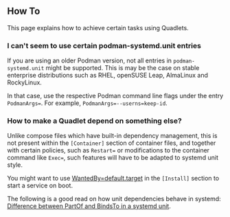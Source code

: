 ## How To

This page explains how to achieve certain tasks using Quadlets.

### I can't seem to use certain podman-systemd.unit entries

If you are using an older Podman version, not all entries in `podman-systemd.unit`
might be supported. This is may be the case on stable enterprise distributions
such as RHEL, openSUSE Leap, AlmaLinux and RockyLinux.

In that case, use the respective Podman command line flags
under the entry `PodmanArgs=`. For example, `PodmanArgs=--userns=keep-id`.

### How to make a Quadlet depend on something else?

Unlike compose files which have built-in dependency management, this is not
present within the `[Container]` section of container files, and together with
certain policies, such as `Restart=` or modifications to the container command
like `Exec=`, such features will have to be adapted to systemd unit style.

You might want to use
[WantedBy=default.target](https://docs.podman.io/en/latest/markdown/podman-systemd.unit.5.html#enabling-unit-files)
in the `[Install]` section to start a service on boot.

The following is a good read on how unit dependencies behave in systemd:
[Difference between PartOf and BindsTo in a systemd unit](https://pychao.com/2021/02/24/difference-between-partof-and-bindsto-in-a-systemd-unit/).
